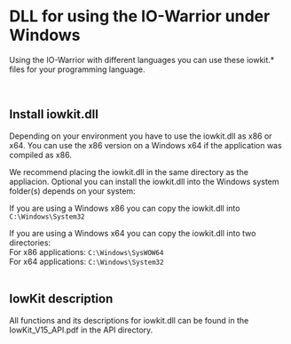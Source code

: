 # DLL for using the IO-Warrior under Windows
Using the IO-Warrior with different languages you can use these iowkit.* files
for your programming language.  

&nbsp;
## Install iowkit.dll
Depending on your environment you have to use the iowkit.dll as x86 or x64.
You can use the x86 version on a Windows x64 if the application was compiled as x86.  

We recommend placing the iowkit.dll in the same directory as the appliacion.  Optional you can install the iowkit.dll into the Windows system folder(s) depends on your system:  

If you are using a Windows x86 you can copy the iowkit.dll into ``C:\Windows\System32``  

If you are using a Windows x64 you can copy the iowkit.dll into two directories:  
For x86 applications: ``C:\Windows\SysWOW64``  
For x64 applications: ``C:\Windows\System32``  
&nbsp;

## IowKit description
All functions and its descriptions for iowkit.dll can be found in the IowKit_V15_API.pdf in the API directory.